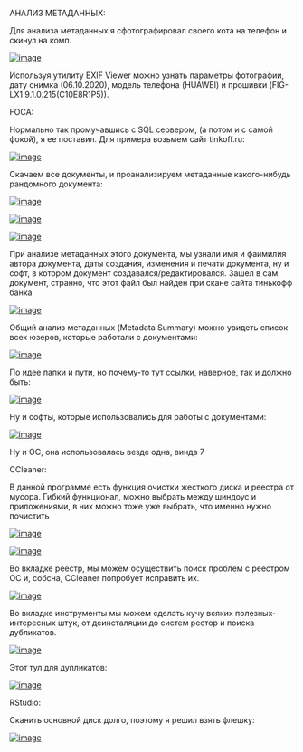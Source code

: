АНАЛИЗ МЕТАДАННЫХ:

Для анализа метаданных я сфотографировал своего кота на телефон и скинул на комп.

<a href="https://ibb.co/vBkKtfQ"><img src="https://i.ibb.co/j5D1pqW/image.png" alt="image" border="0"></a>

Используя утилиту EXIF Viewer можно узнать параметры фотографии, дату снимка (06.10.2020), модель телефона (HUAWEI) и прошивки (FIG-LX1 9.1.0.215(C10E8R1P5)).

FOCA:

Нормально так промучавшись с SQL сервером, (а потом и с самой фокой), я ее поставил. Для примера возьмем сайт tinkoff.ru:

<a href="https://ibb.co/V2LJMnT"><img src="https://i.ibb.co/86mNPv9/image.png" alt="image" border="0"></a>

Скачаем все документы, и проанализируем метаданные какого-нибудь рандомного документа:

<a href="https://ibb.co/hgj5bzf"><img src="https://i.ibb.co/ZfPs5Dm/image.png" alt="image" border="0"></a>

<a href="https://ibb.co/YpRrqBd"><img src="https://i.ibb.co/0hDwdy9/image.png" alt="image" border="0"></a>

<a href="https://ibb.co/mSpV4Kx"><img src="https://i.ibb.co/1bctTNS/image.png" alt="image" border="0"></a>

При анализе метаданных этого документа, мы узнали имя и фаимилия автора документа, даты создания, изменения и печати документа, ну и софт, в котором документ создавался/редактировался.
Зашел в сам документ, странно, что этот файл был найден при скане сайта тинькофф банка

<a href="https://ibb.co/Yb5pM8j"><img src="https://i.ibb.co/GFZcLkP/image.png" alt="image" border="0"></a>

Общий анализ метаданных (Metadata Summary) можно увидеть список всех юзеров, которые работали с документами:

<a href="https://ibb.co/Mpg8ybh"><img src="https://i.ibb.co/vmcsCbB/image.png" alt="image" border="0"></a>

По идее папки и пути, но почему-то тут ссылки, наверное, так и должно быть:

<a href="https://ibb.co/k4xvnc8"><img src="https://i.ibb.co/BytFDsZ/image.png" alt="image" border="0"></a>

Ну и софты, которые использовались для работы с документами:

<a href="https://ibb.co/X3Ck5Bf"><img src="https://i.ibb.co/k9S6DnV/image.png" alt="image" border="0"></a>

Ну и ОС, она использовалась везде одна, винда 7 

CCleaner:

В данной программе есть функция очистки жесткого диска и реестра от мусора. Гибкий функционал, можно выбрать между шиндоус и приложениями, в них можно тоже уже выбрать, что именно нужно почистить 

<a href="https://ibb.co/VJ05Qxr"><img src="https://i.ibb.co/5GXwnkt/image.png" alt="image" border="0"></a>

<a href="https://ibb.co/MSPTTFV"><img src="https://i.ibb.co/QQYBByN/image.png" alt="image" border="0"></a>

Во вкладке реестр, мы можем осуществить поиск проблем с реестром ОС и, собсна, CCleaner попробует исправить их.

<a href="https://ibb.co/QfCVxX1"><img src="https://i.ibb.co/FK01dnj/image.png" alt="image" border="0"></a>

Во вкладке инструменты мы можем сделать кучу всяких полезных-интересных штук, от деинсталяции до систем рестор и поиска дубликатов.

<a href="https://ibb.co/9pFyQ7H"><img src="https://i.ibb.co/WHbBmLv/image.png" alt="image" border="0"></a>

Этот тул для дупликатов:

<a href="https://ibb.co/gVVsGmV"><img src="https://i.ibb.co/pyyCgby/image.png" alt="image" border="0"></a>

RStudio:

Сканить основной диск долго, поэтому я решил взять флешку:

<a href="https://ibb.co/r2gDg3m"><img src="https://i.ibb.co/9HJQJhN/image.png" alt="image" border="0"></a>






